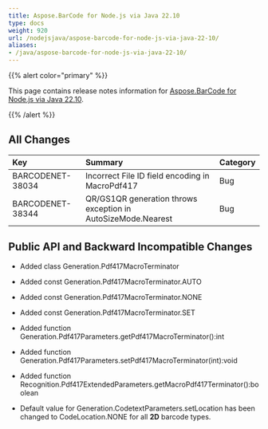 ```yaml
---
title: Aspose.BarCode for Node.js via Java 22.10
type: docs
weight: 920
url: /nodejsjava/aspose-barcode-for-node-js-via-java-22-10/
aliases:
- /java/aspose-barcode-for-node-js-via-java-22-10/
---
```


{{% alert color="primary" %}} 

This page contains release notes information for [Aspose.BarCode for Node.js via Java 22.10](https://downloads.aspose.com/barcode/nodejs/new-releases/aspose.barcode-for-node.js-via-java-22.10/).

{{% /alert %}} 

## **All Changes**

|**Key**|**Summary**|**Category**|
| :- | :- | :- |
|BARCODENET-38034|Incorrect File ID field encoding in MacroPdf417|Bug|
|BARCODENET-38344|QR/GS1QR generation throws exception in AutoSizeMode.Nearest|Bug|

## **Public API and Backward Incompatible Changes**

- Added class Generation.Pdf417MacroTerminator
- Added const Generation.Pdf417MacroTerminator.AUTO
- Added const Generation.Pdf417MacroTerminator.NONE
- Added const Generation.Pdf417MacroTerminator.SET
- Added function Generation.Pdf417Parameters.getPdf417MacroTerminator():int
- Added function Generation.Pdf417Parameters.setPdf417MacroTerminator(int):void
- Added function Recognition.Pdf417ExtendedParameters.getMacroPdf417Terminator():boolean

- Default value for Generation.CodetextParameters.setLocation has been changed to CodeLocation.NONE for all **2D** barcode types.
